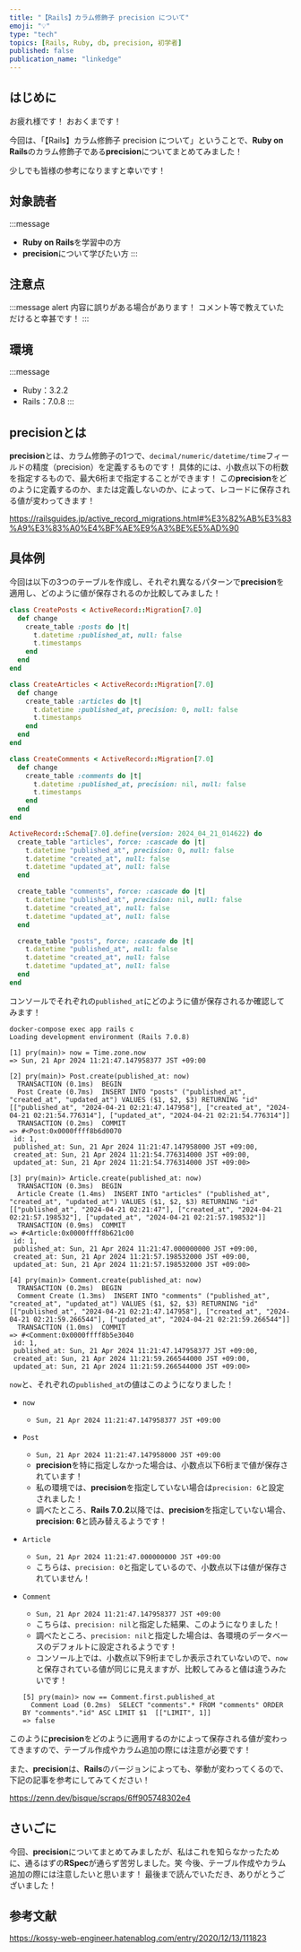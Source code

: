 ```yaml
---
title: "【Rails】カラム修飾子 precision について"
emoji: "💡"
type: "tech"
topics: [Rails, Ruby, db, precision, 初学者]
published: false
publication_name: "linkedge"
---
```


## はじめに

お疲れ様です！
おおくまです！

今回は、「【Rails】カラム修飾子 precision について」ということで、**Ruby on Rails**のカラム修飾子である**precision**についてまとめてみました！

少しでも皆様の参考になりますと幸いです！

## 対象読者

:::message
- **Ruby on Rails**を学習中の方
- **precision**について学びたい方
:::

## 注意点

:::message alert
内容に誤りがある場合があります！
コメント等で教えていただけると幸甚です！
:::

## 環境

:::message
- Ruby：3.2.2
- Rails：7.0.8
:::

## precisionとは
**precision**とは、カラム修飾子の1つで、``decimal/numeric/datetime/time``フィールドの精度（precision）を定義するものです！
具体的には、小数点以下の桁数を指定するもので、最大6桁まで指定することができます！
この**precision**をどのように定義するのか、または定義しないのか、によって、レコードに保存される値が変わってきます！

https://railsguides.jp/active_record_migrations.html#%E3%82%AB%E3%83%A9%E3%83%A0%E4%BF%AE%E9%A3%BE%E5%AD%90

## 具体例
今回は以下の3つのテーブルを作成し、それぞれ異なるパターンで**precision**を適用し、どのように値が保存されるのか比較してみました！

```ruby:db/migrate/20240421005254_create_posts.rb
class CreatePosts < ActiveRecord::Migration[7.0]
  def change
    create_table :posts do |t|
      t.datetime :published_at, null: false
      t.timestamps
    end
  end
end
```

```ruby:db/migrate/20240421014454_create_articles.rb
class CreateArticles < ActiveRecord::Migration[7.0]
  def change
    create_table :articles do |t|
      t.datetime :published_at, precision: 0, null: false
      t.timestamps
    end
  end
end
```

```ruby:db/migrate/20240421014622_create_comments.rb
class CreateComments < ActiveRecord::Migration[7.0]
  def change
    create_table :comments do |t|
      t.datetime :published_at, precision: nil, null: false
      t.timestamps
    end
  end
end
```

```ruby:db/schema.rb
ActiveRecord::Schema[7.0].define(version: 2024_04_21_014622) do
  create_table "articles", force: :cascade do |t|
    t.datetime "published_at", precision: 0, null: false
    t.datetime "created_at", null: false
    t.datetime "updated_at", null: false
  end

  create_table "comments", force: :cascade do |t|
    t.datetime "published_at", precision: nil, null: false
    t.datetime "created_at", null: false
    t.datetime "updated_at", null: false
  end

  create_table "posts", force: :cascade do |t|
    t.datetime "published_at", null: false
    t.datetime "created_at", null: false
    t.datetime "updated_at", null: false
  end
end
```

コンソールでそれぞれの``published_at``にどのように値が保存されるか確認してみます！

```ruby:
docker-compose exec app rails c
Loading development environment (Rails 7.0.8)

[1] pry(main)> now = Time.zone.now
=> Sun, 21 Apr 2024 11:21:47.147958377 JST +09:00

[2] pry(main)> Post.create(published_at: now)
  TRANSACTION (0.1ms)  BEGIN
  Post Create (0.7ms)  INSERT INTO "posts" ("published_at", "created_at", "updated_at") VALUES ($1, $2, $3) RETURNING "id"  [["published_at", "2024-04-21 02:21:47.147958"], ["created_at", "2024-04-21 02:21:54.776314"], ["updated_at", "2024-04-21 02:21:54.776314"]]
  TRANSACTION (0.2ms)  COMMIT
=> #<Post:0x0000ffff8b6d0070
 id: 1,
 published_at: Sun, 21 Apr 2024 11:21:47.147958000 JST +09:00,
 created_at: Sun, 21 Apr 2024 11:21:54.776314000 JST +09:00,
 updated_at: Sun, 21 Apr 2024 11:21:54.776314000 JST +09:00>

[3] pry(main)> Article.create(published_at: now)
  TRANSACTION (0.3ms)  BEGIN
  Article Create (1.4ms)  INSERT INTO "articles" ("published_at", "created_at", "updated_at") VALUES ($1, $2, $3) RETURNING "id"  [["published_at", "2024-04-21 02:21:47"], ["created_at", "2024-04-21 02:21:57.198532"], ["updated_at", "2024-04-21 02:21:57.198532"]]
  TRANSACTION (0.9ms)  COMMIT
=> #<Article:0x0000ffff8b621c00
 id: 1,
 published_at: Sun, 21 Apr 2024 11:21:47.000000000 JST +09:00,
 created_at: Sun, 21 Apr 2024 11:21:57.198532000 JST +09:00,
 updated_at: Sun, 21 Apr 2024 11:21:57.198532000 JST +09:00>

[4] pry(main)> Comment.create(published_at: now)
  TRANSACTION (0.2ms)  BEGIN
  Comment Create (1.3ms)  INSERT INTO "comments" ("published_at", "created_at", "updated_at") VALUES ($1, $2, $3) RETURNING "id"  [["published_at", "2024-04-21 02:21:47.147958"], ["created_at", "2024-04-21 02:21:59.266544"], ["updated_at", "2024-04-21 02:21:59.266544"]]
  TRANSACTION (1.0ms)  COMMIT
=> #<Comment:0x0000ffff8b5e3040
 id: 1,
 published_at: Sun, 21 Apr 2024 11:21:47.147958377 JST +09:00,
 created_at: Sun, 21 Apr 2024 11:21:59.266544000 JST +09:00,
 updated_at: Sun, 21 Apr 2024 11:21:59.266544000 JST +09:00>
```

``now``と、それぞれの``published_at``の値はこのようになりました！

- ``now``
  - ``Sun, 21 Apr 2024 11:21:47.147958377 JST +09:00``

- ``Post``
  - ``Sun, 21 Apr 2024 11:21:47.147958000 JST +09:00``
  - **precision**を特に指定しなかった場合は、小数点以下6桁まで値が保存されています！
  - 私の環境では、**precision**を指定していない場合は``precision: 6``と設定されました！
  - 調べたところ、**Rails 7.0.2**以降では、**precision**を指定していない場合、**precision: 6**と読み替えるようです！

- ``Article``
  - ``Sun, 21 Apr 2024 11:21:47.000000000 JST +09:00``
  - こちらは、``precision: 0``と指定しているので、小数点以下は値が保存されていません！

- ``Comment``
  - ``Sun, 21 Apr 2024 11:21:47.147958377 JST +09:00``
  - こちらは、``precision: nil``と指定した結果、このようになりました！
  - 調べたところ、``precision: nil``と指定した場合は、各環境のデータベースのデフォルトに設定されるようです！
  - コンソール上では、小数点以下9桁までしか表示されていないので、``now``と保存されている値が同じに見えますが、比較してみると値は違うみたいです！
  ```
  [5] pry(main)> now == Comment.first.published_at
    Comment Load (0.2ms)  SELECT "comments".* FROM "comments" ORDER BY "comments"."id" ASC LIMIT $1  [["LIMIT", 1]]
  => false
  ```

このように**precision**をどのように適用するのかによって保存される値が変わってきますので、テーブル作成やカラム追加の際には注意が必要です！

また、**precision**は、**Rails**のバージョンによっても、挙動が変わってくるので、下記の記事を参考にしてみてください！

https://zenn.dev/bisque/scraps/6ff905748302e4

## さいごに

今回、**precision**についてまとめてみましたが、私はこれを知らなかったために、通るはずの**RSpec**が通らず苦労しました。笑
今後、テーブル作成やカラム追加の際には注意したいと思います！
最後まで読んでいただき、ありがとうございました！

## 参考文献

https://kossy-web-engineer.hatenablog.com/entry/2020/12/13/111823
